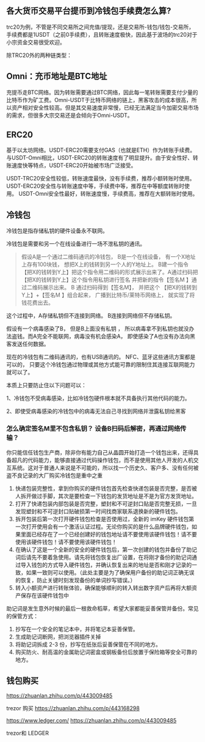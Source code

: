 ## 各大货币交易平台提币到冷钱包手续费怎么算?
trc20为例，不管是不同交易所之间充值/提现，还是交易所-钱包/钱包-交易所，手续费都是1USDT（之前0手续费），且转账速度极快，因此基于波场的trc20对于小宗资金交易很受欢迎。

除TRC20外的两种链类型：

## Omni：充币地址是BTC地址
充提币走BTC网络。因为转账需要通过BTC网络，因此每一笔转账需要支付少量的比特币作为矿工费。Omni-USDT于比特币网络的链上，黑客攻击的成本很高，所以资产相对安全性较高。但是其交易速度非常慢，已经无法满足当今加密交易市场的需求，但很多大宗交易还是会倾向于Omni-USDT。

## ERC20
基于以太坊网络。USDT-ERC20需要支付GAS（也就是ETH）作为转账手续费。与USDT-Omni相比，USDT-ERC20的转账速度有了明显提升。由于安全性好、转账速度快等特点，USDT-ERC20开始被市场广泛接受。

USDT-TRC20安全性较低，转账速度最快，没有手续费，推荐小额转账时使用。
USDT-ERC20安全性与转账速度中等，手续费中等，推荐在中等额度转账时使用。
USDT-Omni安全性最好，转账速度慢，手续费高，推荐在大额转账时使用。


## 冷钱包
冷钱包是指存储私钥的硬件设备永不联网。

冷钱包是需要和另一个在线设备进行一场不泄私钥的通讯。
>假设A是一个通过二维码通讯的冷钱包， B是一个在线设备， 有一个X地址上存有100块钱， 想把X上的钱转到另一个人的Y地址上。
B建一个指令【把X的钱转到Y上】把这个指令用二维码的形式展示出来了。A通过扫码把【把X的钱转到Y上】这个指令用私钥进行签名 并把新的指令【签名M 】通过二维码展示出来。
B 通过扫码得到【签名M】， 并把这个 【把X的钱转到Y上】+【签名M 】组合起来， 广播到比特币/莱特币网络上， 就实现了将钱花费出去。

这个过程中，A存储私钥但不连接到网络。 B连接到网络但不存储私钥。

假设有一个病毒感染了B， 但是B上面没有私钥 ， 所以病毒拿不到私钥也就没办法盗钱。而A完全不能联网，病毒没有机会感染A， 即使感染了A也没有办法向黑客发送任何数据。

现在的冷钱包有二维码通讯的，也有USB通讯的。  NFC、蓝牙这些通讯方案都是可以的， 只要这个冷钱包通过物理或其他方式能可靠的限制住其连接互联网能力就可以了。

本质上只要防止住以下问题可以：

1、冷钱包不受病毒感染，比如冷钱包硬件根本就不具备执行其他代码的能力。

2、即使受病毒感染的冷钱包中的病毒无法自己寻找到网络并泄露私钥给黑客

### 怎么确定签名M里不包含私钥？ 设备B扫码后解密，再通过网络传输？
你只能信任钱包生产商，除非你有能力自己从晶圆开始打造一个钱包出来，还得具备超凡的代码能力，能够直接通过代码操作钱包，而不是使用其他人开发的人机交互系统。这对于普通人来说是不可能的，所以找一个历史久、客户多、没有任何被盗不良记录的大厂购买冷钱包是重中之重 

1. 快递包装完整性，拿到你购买的硬件钱包首先检查快递包装是否完整，是否被人拆开做过手脚，其次是要检查一下钱包的发货地址是不是为官方发货地址。
2. 打开了快递包装内部包装是否完整，塑封和不可逆封口贴是否完整无损，一旦发现塑封和不可逆封口贴破损第一时间找商家联系退换新的硬件钱包。
3. 拆开包装后第一次打开硬件钱包检查是否使用过，全新的 imKey 硬件钱包第一次打开使用会有一个激活认证过程。无论你购买的是什么品牌硬件钱包，如果里面已经存在了一个已经创建好的钱包地址请不要使用该硬件钱包！请不要使用该硬件钱包！请不要使用该硬件钱包！
4. 在确认了这是一个全新的安全的硬件钱包后，第一次创建的钱包并备份了助记词后请先不要着急使用。请先将钱包恢复出厂设置，在将刚才备份的助记词通过导入钱包的方式导入硬件钱包，并确认恢复出来的地址是否和刚才记录的一致，如果一致则可以使用。（此处主要是为了确保用户备份的助记词正确无误的恢复，防止关键时刻发现备份的单词抄写错误。）
5. 转入小额资产进行转账体验，确保能够顺利的转入转出数字资产后再将大额资产保存在该硬件钱包中

助记词是发生意外时候的最后一根救命稻草，希望大家都能妥善保管并备份。常见的保管方式：
1. 抄写在一个安全的笔记本中，并将笔记本妥善保管。
2. 生成助记词断网，把浏览器插件关掉
3. 将助记词拆成 2-3 份，抄写在纸张后妥善保管在不同的地方。
4. 购买防火、耐高温的金属助记词密盒或钢板备份后放置于保险箱等安全可靠的地方。


## 钱包购买
https://zhuanlan.zhihu.com/p/443009485

trezor 购买
https://zhuanlan.zhihu.com/p/443168298

https://www.ledger.com/
https://zhuanlan.zhihu.com/p/443009485

trezor和 LEDGER